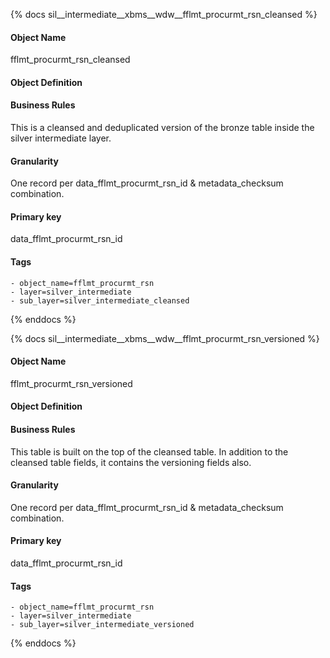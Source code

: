{% docs sil__intermediate__xbms__wdw__fflmt_procurmt_rsn_cleansed %}

#### Object Name
fflmt_procurmt_rsn_cleansed

#### Object Definition


#### Business Rules
This is a cleansed and deduplicated version of the bronze table inside the silver intermediate layer.

#### Granularity
One record per data_fflmt_procurmt_rsn_id & metadata_checksum combination.

#### Primary key
data_fflmt_procurmt_rsn_id

#### Tags
    - object_name=fflmt_procurmt_rsn
    - layer=silver_intermediate
    - sub_layer=silver_intermediate_cleansed

{% enddocs %}

{% docs sil__intermediate__xbms__wdw__fflmt_procurmt_rsn_versioned %}

#### Object Name
fflmt_procurmt_rsn_versioned

#### Object Definition


#### Business Rules
This table is built on the top of the cleansed table. In addition to the cleansed table fields, it contains the versioning fields also.

#### Granularity
One record per data_fflmt_procurmt_rsn_id & metadata_checksum combination.

#### Primary key
data_fflmt_procurmt_rsn_id

#### Tags
    - object_name=fflmt_procurmt_rsn
    - layer=silver_intermediate
    - sub_layer=silver_intermediate_versioned

{% enddocs %}